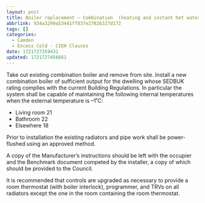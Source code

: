 ```yaml
---
layout: post
title: Boiler replacement – Combination  (heating and instant hot water)
abbrlink: 934a3299a53441ff837e27826327d172
tags: []
categories:
  - Camden
  - Excess Cold - CIEH Clauses
date: 1721727359431
updated: 1721727456661
---
```


Take out existing combination boiler and remove from site. Install a new combination boiler of sufficient output for the dwelling whose SEDBUK rating complies with the current Building Regulations. In particular the system shall be capable of maintaining the following internal temperatures when the external temperature is –1˚C:

- Living room 21
- Bathroom 22
- Elsewhere 18

Prior to installation the existing radiators and pipe work shall be power-flushed using an approved method.

A copy of the Manufacturer’s instructions should be left with the occupier and the Benchmark document competed by the installer, a copy of which should be provided to the Council.

It is recommended that controls are upgraded as necessary to provide a room thermostat (with boiler interlock), programmer, and TRVs on all radiators except the one in the room containing the room thermostat.

